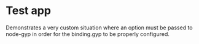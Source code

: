 # Test app

Demonstrates a very custom situation where an option must be passed to node-gyp in order for the binding.gyp to be properly configured.
